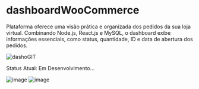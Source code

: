 # dashboardWooCommerce
Plataforma oferece uma visão prática e organizada dos pedidos da sua loja virtual. Combinando Node.js, React.js e MySQL, o dashboard exibe informações essenciais, como status, quantidade, ID e data de abertura dos pedidos.


![dashoGIT](https://github.com/Henrry-Maximo/dashboardWooCommerce/assets/99754637/9d3e1013-cd6c-4a8e-94e0-9257c93a7b55)


Status Atual: Em Desenvolvimento...

![image](https://github.com/Henrry-Maximo/dashboardWooCommerce/assets/99754637/66d85132-4c4f-44de-8c18-da4f0c38c15f)
![image](https://github.com/Henrry-Maximo/dashboardWooCommerce/assets/99754637/4eb97d44-b062-4c99-8843-130385982384)
